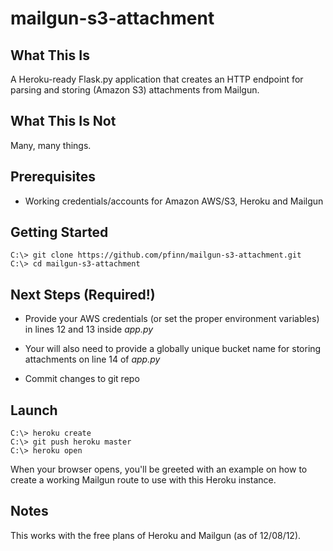 mailgun-s3-attachment
=====================

## What This Is
A Heroku-ready Flask.py application that creates an HTTP endpoint for parsing and storing (Amazon S3) attachments from Mailgun.

## What This Is Not
Many, many things.

## Prerequisites
* Working credentials/accounts for Amazon AWS/S3, Heroku and Mailgun

## Getting Started
    C:\> git clone https://github.com/pfinn/mailgun-s3-attachment.git
    C:\> cd mailgun-s3-attachment

## Next Steps (Required!)
* Provide your AWS credentials (or set the proper environment variables) in lines 12 and 13 inside *app.py*

* Your will also need to provide a globally unique bucket name for storing attachments on line 14 of *app.py*

* Commit changes to git repo

## Launch
    C:\> heroku create
    C:\> git push heroku master
    C:\> heroku open

When your browser opens, you'll be greeted with an example on how to create a working Mailgun route to use with this Heroku instance.

## Notes
This works with the free plans of Heroku and Mailgun (as of 12/08/12).